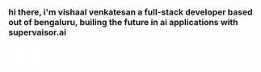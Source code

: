 ### hi there, i'm vishaal venkatesan a full-stack developer based out of bengaluru, builing the future in ai applications with supervaisor.ai

[<img src='link.svg' alt='linkedin' height='40'>](https://www.linkedin.com/in/https://www.linkedin.com/in/vishaalvenkatesan/) 
[<img src='web.svg' alt='website' height='40'>](https://vishaal-venkatesan-portfolio.vercel.app/)


